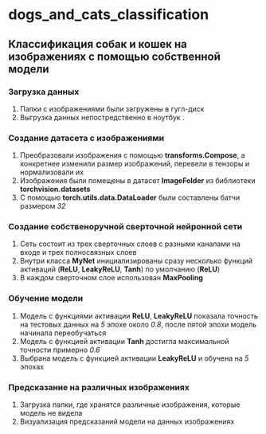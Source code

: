 # dogs_and_cats_classification
## Классификация собак и кошек на изображениях с помощью собственной модели 
### Загрузка данных
1. Папки с изображениями были загружены в гугл-диск
2. Выгрузка данных непостредственно в ноутбук . 
### Создание датасета с изображениями
1. Преобразовали изображения с помощью **transforms.Compose**, а конкретнее изменили размер изображений, перевели в тензоры и нормализовали их
2. Изображения были помещены в датасет **ImageFolder** из библиотеки **torchvision.datasets** 
3. С помощью **torch.utils.data.DataLoader** были составлены батчи размером *32*
### Создание собственоручной сверточной нейронной сети
1. Сеть состоит из трех сверточных слоев с разными каналами на входе и трех полносвязных слоев 
2. Внутри класса **MyNet** инициализированы сразу несколько функций активаций (**ReLU**, **LeakyReLU**, **Tanh**) по умолчанию (**ReLU**)
3. В каждом сверточном слое использован **MaxPooling**
### Обучение модели
1. Модель с функциями активации **ReLU**, **LeakyReLU** показала точность на тестовых данных на *5* эпохе около *0.8*, после пятой эпохи модель начинала переобучаться
2. Модель с функцией активации **Tanh** достигла максимальной точности примерно *0.6*
3. Выбрана модель с функцией активации **LeakyReLU** и обучена на *5* эпохах
### Предсказание на различных изображениях
1. Загрузка папки, где хранятся различные изображения, которые модель не видела
2. Визуализация предсказаний модели на данных изображениях
